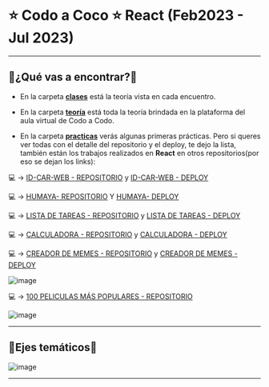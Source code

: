 # :star: Codo a Coco :star: React (Feb2023 - Jul 2023)

---

## :book:¿Qué vas a encontrar?:book:

- En la carpeta [**clases**](https://github.com/eugenia1984/react-varios-cursos/tree/main/09_cac_react/clases) está la teoría vista en cada encuentro.

- En la carpeta [**teoría**](https://github.com/eugenia1984/react-varios-cursos/tree/main/09_cac_react/teoria) está toda la teoría brindada en la plataforma del aula virtual de Codo a Codo.

- En la carpeta [**practicas**](https://github.com/eugenia1984/react-varios-cursos/tree/main/09_cac_react/practicas) verás algunas primeras prácticas. Pero si queres ver todas con el detalle del repositorio y el deploy, te dejo la lista, también están los trabajos realizados en **React** en otros repositorios(por eso se dejan los links):


:computer: -> [ID-CAR-WEB - REPOSITORIO](https://github.com/eugenia1984/id-car-web) y [ID-CAR-WEB - DEPLOY](https://eugenia1984.github.io/id-car-web/)



:computer: -> [HUMAYA-  REPOSITORIO](https://github.com/eugenia1984/humaya) Y [HUMAYA-  DEPLOY](https://eugenia1984.github.io/humaya) 



:computer: -> [LISTA DE TAREAS - REPOSITORIO](https://github.com/eugenia1984/listaDeTareas) y [LISTA DE TAREAS - DEPLOY](https://eugenia1984.github.io/listaDeTareas/)



:computer: -> [CALCULADORA - REPOSITORIO](https://github.com/eugenia1984/Calculadora) y [CALCULADORA - DEPLOY](https://eugenia1984.github.io/Calculadora/)



:computer: ->  [CREADOR DE MEMES - REPOSITORIO](https://github.com/eugenia1984/MemeCreator) y [CREADOR DE MEMES - DEPLOY](https://meme-creator-cac.netlify.app/)

![image](https://user-images.githubusercontent.com/72580574/235460590-909cac75-a97b-4733-a9f6-bb0748c6c33e.png)


:computer: -> [100 PELICULAS MÁS POPULARES - REPOSITORIO](https://github.com/eugenia1984/paginacion-peliculas)

![image](https://user-images.githubusercontent.com/72580574/235460701-a012a485-0bd6-4ce2-befa-39868d93d100.png)


---

## :book:Ejes temáticos:book:

![image](https://user-images.githubusercontent.com/72580574/222940110-5fd8e3a0-cbf0-4983-8607-b59602d29d13.png)


---
